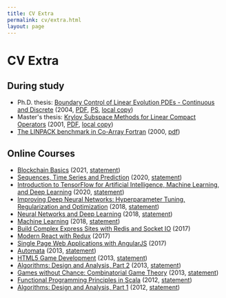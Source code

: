 ```yaml
---
title: CV Extra
permalink: cv/extra.html
layout: page
---
```

# CV Extra

## During study

- Ph.D. thesis: [Boundary Control of Linear Evolution PDEs - Continuous and Discrete](https://www2.imm.dtu.dk/pubdb/pubs/3379-full.html) (2004, [PDF](https://www2.imm.dtu.dk/pubdb/edoc/imm3379.pdf), [PS](https://www2.imm.dtu.dk/pubdb/views/edoc_download.php/3379/ps/imm3379.ps), [local copy](/files/rasmussen04-boundary-control.pdf))
- Master's thesis: [Krylov Subspace Methods for Linear Compact Operators](https://www2.imm.dtu.dk/pubdb/pubs/468-full.html) (2001, [PDF](https://www2.imm.dtu.dk/pubdb/edoc/imm468.pdf), [local copy](/files/rasmussen01-compact-linear.pdf))
- [The LINPACK benchmark in Co-Array Fortran](https://www2.imm.dtu.dk/pubdb/pubs/1236-full.html) (2000, [pdf](https://www2.imm.dtu.dk/documents/ftp/tr00/tr14_00.pdf))

## Online Courses

- [Blockchain Basics](https://www.coursera.org/learn/blockchain-basics) (2021, [statement](/files/mooc/blockchain-basics.pdf))
- [Sequences, Time Series and Prediction](https://www.coursera.org/learn/tensorflow-sequences-time-series-and-prediction) (2020, [statement](/files/mooc/tensorflow-sequences-time-series-and-prediction.pdf))
- [Introduction to TensorFlow for Artificial Intelligence, Machine Learning, and Deep Learning](https://www.coursera.org/learn/introduction-tensorflow) (2020, [statement](/files/mooc/introduction-tensorflow.pdf))
- [Improving Deep Neural Networks: Hyperparameter Tuning, Regularization and Optimization](https://www.coursera.org/learn/deep-neural-network) (2018, [statement](/files/mooc/deep-neural-network.pdf))
- [Neural Networks and Deep Learning](https://www.coursera.org/learn/neural-networks-deep-learning) (2018, [statement](/files/mooc/neural-networks-deep-learning.pdf))
- [Machine Learning](https://www.coursera.org/learn/machine-learning) (2018, [statement](/files/mooc/machine-learning.pdf))
- [Build Complex Express Sites with Redis and Socket IO](https://www.udemy.com/build-complex-express-sites-with-redis-and-socket-io) (2017)
- [Modern React with Redux](https://www.udemy.com/react-redux/) (2017)
- [Single Page Web Applications with AngularJS](https://www.coursera.org/learn/single-page-web-apps-with-angularjs/) (2017)
- [Automata](https://class.coursera.org/automata-002) (2013, [statement](/files/mooc/automata.pdf))
- [HTML5 Game Development](https://www.udacity.com/course/cs255) (2013, [statement](/files/mooc/html5gamedev.pdf))
- [Algorithms: Design and Analysis, Part 2](https://class.coursera.org/algo2-002) (2013, [statement](/files/mooc/algo2.pdf))
- [Games without Chance: Combinatorial Game Theory](https://class.coursera.org/cgt-001) (2013, [statement](/files/mooc/gametheory.pdf))
- [Functional Programming Principles in Scala](https://class.coursera.org/progfun-2012-001) (2012, [statement](/files/mooc/scala.pdf))
- [Algorithms: Design and Analysis, Part 1](https://class.coursera.org/algo) (2012, [statement](/files/mooc/algo1.pdf))
